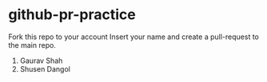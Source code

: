 # github-pr-practice
Fork this repo to your account
Insert your name and create a pull-request to the main repo.

1. Gaurav Shah
2. Shusen Dangol
